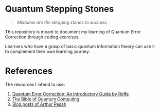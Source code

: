 # Quantum Stepping Stones

> *Mistakes are the stepping stones to success.*

This repository is meant to document my learning of Quantum Error Correction through coding exercises.

Learners who have a grasp of basic quantum information theory can use it to complement their own learning journey.

# References

The resources I intend to use:

1. [Quantum Error Correction: An Introductory Guide by Roffe](http://arxiv.org/abs/1907.11157)
2. [The Bible of Quantum Computing](https://www.cambridge.org/highereducation/books/quantum-computation-and-quantum-information/01E10196D0A682A6AEFFEA52D53BE9AE#overview)
3. [Blog posts of Arthur Pesah](https://arthurpesah.me/blog/2022-01-25-intro-qec-1/)